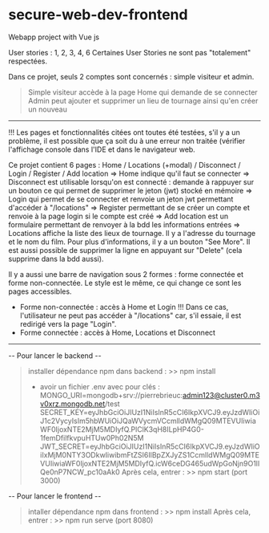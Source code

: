 # secure-web-dev-frontend
Webapp project with Vue js

User stories : 1, 2, 3, 4, 6
Certaines User Stories ne sont pas "totalement" respectées.

Dans ce projet, seuls 2 comptes sont concernés : simple visiteur et admin.
> Simple visiteur accède à la page Home qui demande de se connecter
> Admin peut ajouter et supprimer un lieu de tournage ainsi qu'en créer un nouveau

---------------------------------------------------------------------------------------------------------------------------------------------
!!! Les pages et fonctionnalités citées ont toutes été testées, s'il y a un problème, il est possible que ça soit du à une erreur non traitée (vérifier l'affichage console dans l'IDE et dans le navigateur web. 

Ce projet contient 6 pages : Home / Locations (+modal) / Disconnect / Login / Register / Add location
=> Home indique qu'il faut se connecter
=> Disconnect est utilisable lorsqu'on est connecté : demande à rappuyer sur un bouton ce qui permet de supprimer le jeton (jwt) stocké en mémoire
=> Login qui permet de se connecter et renvoie un jeton jwt permettant d'accéder à "/locations"
=> Register permettant de se créer un compte et renvoie à la page login si le compte est créé
=> Add location est un formulaire permettant de renvoyer à la bdd les informations entrées
=> Locations affiche la liste des lieux de tournage. Il y a l'adresse du tournage et le nom du film. Pour plus d'informations, il y a un bouton "See More". Il est aussi possible de supprimer la ligne en appuyant sur "Delete" (cela supprime dans la bdd aussi).

Il y a aussi une barre de navigation sous 2 formes : forme connectée et forme non-connectée.
Le style est le même, ce qui change ce sont les pages accessibles.
* Forme non-connectée : accès à Home et Login
  !!! Dans ce cas, l'utilisateur ne peut pas accéder à "/locations" car, s'il essaie, il est redirigé vers la page "Login".
* Forme connectée : accès à Home, Locations et Disconnect

---------------------------------------------------------------------------------------------------------------------------------------------
-- Pour lancer le backend --
> installer dépendance npm dans backend : >> npm install
> + avoir un fichier .env avec pour clés : 
    MONGO_URI=mongodb+srv://pierrebrieuc:admin123@cluster0.m3v0xrz.mongodb.net/test
    SECRET_KEY=eyJhbGciOiJIUzI1NiIsInR5cCI6IkpXVCJ9.eyJzdWIiOiJ1c2VycyIsIm5hbWUiOiJQaWVycmVCcmlldWMgQ09MTEVUIiwiaWF0IjoxNTE2MjM5MDIyfQ.PlClK3qH8ILpHP4G0-1femDfilfkvpuHTUw0Ph02N5M          JWT_SECRET=eyJhbGciOiJIUzI1NiIsInR5cCI6IkpXVCJ9.eyJzdWIiOiIxMjM0NTY3ODkwIiwibmFtZSI6IlBpZXJyZS1CcmlldWMgQ09MTEVUIiwiaWF0IjoxNTE2MjM5MDIyfQ.icW6ceDG465udWpGoNjn9O1lIQe0nP7NCW_pc10aAk0
> Après cela, entrer : >> npm start (port 3000)


-- Pour lancer le frontend --
> intaller dépendance npm dans frontend : >> npm install
> Après cela, entrer : >>  npm run serve (port 8080)

